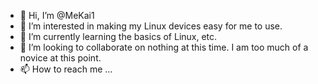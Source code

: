 - 👋 Hi, I’m @MeKai1
- 👀 I’m interested in making my Linux devices easy for me to use.
- 🌱 I’m currently learning the basics of Linux, etc.
- 💞️ I’m looking to collaborate on nothing at this time.  I am too much of a novice at this point.
- 📫 How to reach me ...

<!---
MeKai1/MeKai1 is a ✨ special ✨ repository because its `README.md` (this file) appears on your GitHub profile.
You can click the Preview link to take a look at your changes.
--->

